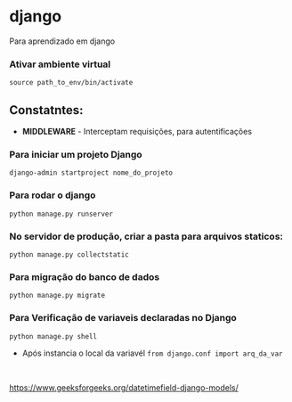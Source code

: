 # django
Para aprendizado em django

### Ativar ambiente virtual
``` source path_to_env/bin/activate ```
## Constatntes:
* __MIDDLEWARE__ - Interceptam requisições, para autentificações <br>

### Para iniciar um projeto Django
```
django-admin startproject nome_do_projeto
```

### Para rodar o django
```
python manage.py runserver

```

### No servidor de produção, criar a pasta para arquivos staticos:
```
python manage.py collectstatic
```

### Para migração do banco de dados
```
python manage.py migrate
```

### Para Verificação de variaveis declaradas no Django
```
python manage.py shell
```
* Após instancia o local da variavél ```from django.conf import arq_da_var```
<br>

https://www.geeksforgeeks.org/datetimefield-django-models/
